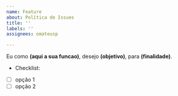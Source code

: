 ```yaml
---
name: Feature
about: Política de Issues
title: ''
labels: ''
assignees: omateusp

---
```


Eu como **(aqui a sua funcao)**, desejo **(objetivo)**, para **(finalidade)**.

- Checklist:
 - [ ] opção 1
 - [ ] opção 2
